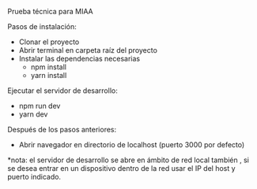Prueba técnica para MIAA

Pasos de instalación:
  -	Clonar el proyecto 
  -	Abrir terminal en carpeta raíz del proyecto
  -	Instalar las dependencias necesarias
      - npm install
      -	yarn install

Ejecutar el servidor de desarrollo:
  - npm run dev
  - yarn dev

Después de los pasos anteriores:
  -	Abrir navegador en directorio de localhost (puerto 3000 por defecto)


*nota: el servidor de desarrollo se abre en ámbito  de red local también , 
si se desea entrar en un dispositivo dentro de la red usar el IP del host y puerto indicado.
